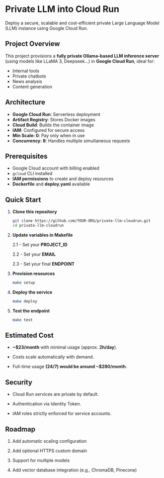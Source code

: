 # Private LLM into Cloud Run

Deploy a secure, scalable and cost-efficient private Large Language Model (LLM) instance using Google Cloud Run.

## Project Overview

This project provisions a **fully private Ollama-based LLM inference server** (using models like LLaMA 3, Deepseek...) in **Google Cloud Run**, ideal for:
- Internal tools
- Private chatbots
- News analysis
- Content generation

## Architecture

- **Google Cloud Run**: Serverless deployment
- **Artifact Registry**: Stores Docker images
- **Cloud Build**: Builds the container image
- **IAM**: Configured for secure access
- **Min Scale: 0**: Pay only when in use
- **Concurrency: 8**: Handles multiple simultaneous requests

## Prerequisites

- Google Cloud account with billing enabled
- `gcloud` CLI installed
- **IAM permissions** to create and deploy resources
- **Dockerfile** and **deploy.yaml** available

## Quick Start

1. **Clone this repository**
   ```bash
   git clone https://github.com/YOUR-ORG/private-llm-cloudrun.git
   cd private-llm-cloudrun
   ```

2. **Update variables in Makefile**

    2.1 - Set your **PROJECT_ID**

    2.2 - Set your **EMAIL**
    
    2.3 - Set your final **ENDPOINT**

3. **Provision resources**
    ```bash
    make setup
    ```

4. **Deploy the service**
    ```bash
    make deploy
    ```

5. **Test the endpoint**
    ```bash
    make test
    ```

## Estimated Cost
- **~$23/month** with minimal usage (approx. **2h/day**).

- Costs scale automatically with demand.

- Full-time usage **(24/7) would be around ~$280/month**.

## Security
- Cloud Run services are private by default.

- Authentication via Identity Token.

- IAM roles strictly enforced for service accounts.

## Roadmap
1. Add automatic scaling configuration

2. Add optional HTTPS custom domain

3. Support for multiple models

4. Add vector database integration (e.g., ChromaDB, Pinecone)